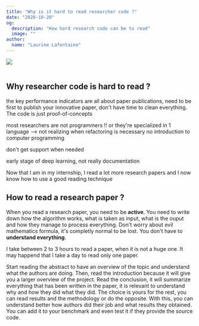 ```yaml
---
title: "Why is it hard to read researcher code ?"
date: "2020-10-20"
og:
  description: "How hard research code can be to read"
  image: ""
author:
  name: "Laurine Lafontaine"
---
```


<div style="width:30%"><img src="https://img.shields.io/static/v1?label=last-modified&message=10 may&color=orange"></div>
 </br>

## Why researcher code is hard to read ?

the key performance indicators are all about paper publications, need to be first to publish your innovative paper, don't have time to clean everything. The code is just proof-of-concepts

most researchers are not programmers !! or they're specialized in 1 language  --> not realizing when refactoring is necessary  no introduction to computer programming 

don't get support when needed

early stage of deep learning, not really documentation

Now that I am in my internship, I read a lot more research papers and I now know how to use a good reading technique

## How to read a research paper ?

When you read a research paper, you need to be **active**. You need to write down how the algorithm works, what is taken as input, what is the ouput and how they manage to process everything. Don't worry about evil mathematics formula, it's completly normal to be lost. You don't have to **understand everything**.

I take between 2 to 3 hours to read a paper, when it is not a huge one. It may happend that I take a day to read only one paper.

Start reading the abstract to have an overview of the topic and understand what the authors are doing. Then, read the introduction because it will give you a larger overview of the project.
Read the conclusion, it will summarize everything that has been written in the paper, it is relevant to understand why and how they did what they did.
The choice is yours for the rest, you can read results and the methodology or do the opposite. With this, you can understand better how authors did their job and what results they obtained. You can add it to your benchmark and even test it if they provide the source code.
